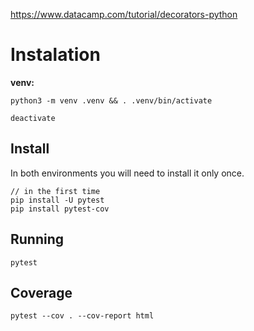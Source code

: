 
https://www.datacamp.com/tutorial/decorators-python


# Instalation

__venv:__

    python3 -m venv .venv && . .venv/bin/activate

    deactivate

## Install

In both environments you will need to install it only once.

    // in the first time
    pip install -U pytest
    pip install pytest-cov

## Running

    pytest


## Coverage

    pytest --cov . --cov-report html
